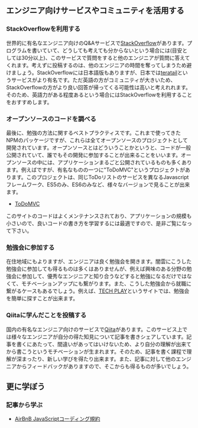 ## エンジニア向けサービスやコミュニティを活用する

### StackOverflowを利用する

世界的に有名なエンジニア向けのQ&Aサービスで[StackOverflow](https://stackoverflow.com/)があります。プログラムを書いていて、どうしても考えても分からないという場合には(目安としては30分以上)、このサービスで質問をすると他のエンジニアが質問に答えてくれます。考えずに投稿するのは、他のエンジニアの時間を奪ってしまうため避けましょう。StackOverflowには日本語版もありますが、日本では[teratail](https://teratail.com/)というサービスがより有名です。ただ英語の方がコミュニティが大きいため、StackOverflowの方がより良い回答が帰ってくる可能性は高いと考えれれます。そのため、英語力がある程度あるという場合にはStackOverflowを利用することをおすすめします。

### オープンソースのコードを調べる

最後に、勉強の方法に関するベストプラクティスです。これまで使ってきたNPMのパッケージですが、これらは全てオープンソースのプロジェクトとして開発されています。オープンソースとはどういうことかというと、コードが一般公開されていて、誰でもその開発に参加することが出来ることをいいます。オープンソースの中には、アプリケーションまるごと公開されているものも多くあります。例えばですが、有名なものの一つに"ToDoMVC"というプロジェクトがあります。このプロジェクトは、同じToDoリストのサービスを異なるJavascriptフレームワーク、ES5のみ、ES6のみなど、様々なバージョンで見ることが出来ます。

- [ToDoMVC](http://todomvc.com/)

このサイトのコードはよくメンテナンスされており、アプリケーションの規模も小さいので、良いコードの書き方を学習するには最適ですので、是非ご覧になって下さい。

### 勉強会に参加する

在住地域にもよりますが、エンジニアは良く勉強会を開きます。闇雲にこうした勉強会に参加しても得るものは多くはありませんが、例えば興味のある分野の勉強会に参加して、優秀なエンジニアと知り合うなどすると勉強になるだけではなくて、モチベーションアップにも繋がります。また、こうした勉強会から就職に繋がるケースもあるでしょう。例えば、[TECH PLAY](https://techplay.jp/)というサイトでは、勉強会を簡単に探すことが出来ます。

### Qiitaに学んだことを投稿する

国内の有名なエンジニア向けのサービスで[Qiita](https://qiita.com/)があります。このサービス上では様々なエンジニアが自分の得た知見について記事を書きシェアしています。記事を書くにあたって、間違いがあってはいけないため、より自分の理解が出来てから書こうというモチベーションが生まれます。そのため、記事を書く課程で理解が深まったり、新しい学びを得たり出来ます。また、記事に対して他のエンジニアからフィードバックがありますので、そこからも得るものが多いでしょう。

## 更に学ぼう

### 記事から学ぶ

- [AirBnB JavaScriptコーディング規約](https://github.com/airbnb/javascript)
